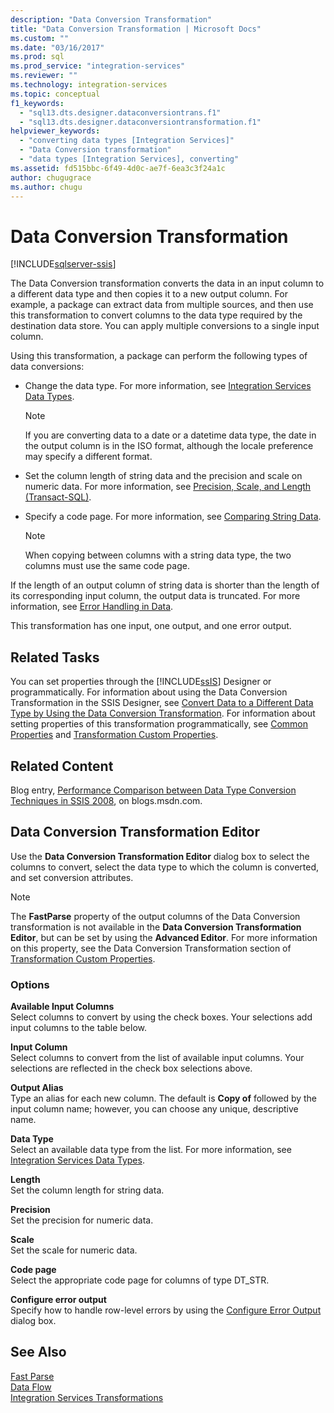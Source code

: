 ```yaml
---
description: "Data Conversion Transformation"
title: "Data Conversion Transformation | Microsoft Docs"
ms.custom: ""
ms.date: "03/16/2017"
ms.prod: sql
ms.prod_service: "integration-services"
ms.reviewer: ""
ms.technology: integration-services
ms.topic: conceptual
f1_keywords: 
  - "sql13.dts.designer.dataconversiontrans.f1"
  - "sql13.dts.designer.dataconversiontransformation.f1"
helpviewer_keywords: 
  - "converting data types [Integration Services]"
  - "Data Conversion transformation"
  - "data types [Integration Services], converting"
ms.assetid: fd515bbc-6f49-4d0c-ae7f-6ea3c3f24a1c
author: chugugrace
ms.author: chugu
---
```

# Data Conversion Transformation

[!INCLUDE[sqlserver-ssis](../../../includes/applies-to-version/sqlserver-ssis.md)]


  The Data Conversion transformation converts the data in an input column to a different data type and then copies it to a new output column. For example, a package can extract data from multiple sources, and then use this transformation to convert columns to the data type required by the destination data store. You can apply multiple conversions to a single input column.  
  
 Using this transformation, a package can perform the following types of data conversions:  
  
-   Change the data type. For more information, see [Integration Services Data Types](../../../integration-services/data-flow/integration-services-data-types.md).  
  
    > [!NOTE]  
    >  If you are converting data to a date or a datetime data type, the date in the output column is in the ISO format, although the locale preference may specify a different format.  
  
-   Set the column length of string data and the precision and scale on numeric data. For more information, see [Precision, Scale, and Length &#40;Transact-SQL&#41;](../../../t-sql/data-types/precision-scale-and-length-transact-sql.md).  
  
-   Specify a code page. For more information, see [Comparing String Data](../../../integration-services/data-flow/comparing-string-data.md).  
  
    > [!NOTE]  
    >  When copying between columns with a string data type, the two columns must use the same code page.  
  
 If the length of an output column of string data is shorter than the length of its corresponding input column, the output data is truncated. For more information, see [Error Handling in Data](../../../integration-services/data-flow/error-handling-in-data.md).  
  
 This transformation has one input, one output, and one error output.  
  
## Related Tasks  
 You can set properties through the [!INCLUDE[ssIS](../../../includes/ssis-md.md)] Designer or programmatically. For information about using the Data Conversion Transformation in the SSIS Designer, see [Convert Data to a Different Data Type by Using the Data Conversion Transformation](../../../integration-services/data-flow/transformations/convert-data-type-by-using-data-conversion-transformation.md). For information about setting properties of this transformation programmatically, see [Common Properties](https://msdn.microsoft.com/library/51973502-5cc6-4125-9fce-e60fa1b7b796) and [Transformation Custom Properties](../../../integration-services/data-flow/transformations/transformation-custom-properties.md).  
  
## Related Content  
 Blog entry, [Performance Comparison between Data Type Conversion Techniques in SSIS 2008](https://techcommunity.microsoft.com/t5/datacat/performance-comparison-between-data-type-conversion-techniques/ba-p/305035), on blogs.msdn.com.  
  
## Data Conversion Transformation Editor
  Use the **Data Conversion Transformation Editor** dialog box to select the columns to convert, select the data type to which the column is converted, and set conversion attributes.  
  
> [!NOTE]  
>  The **FastParse** property of the output columns of the Data Conversion transformation is not available in the **Data Conversion Transformation Editor**, but can be set by using the **Advanced Editor**. For more information on this property, see the Data Conversion Transformation section of [Transformation Custom Properties](../../../integration-services/data-flow/transformations/transformation-custom-properties.md).  
  
### Options  
 **Available Input Columns**  
 Select columns to convert by using the check boxes. Your selections add input columns to the table below.  
  
 **Input Column**  
 Select columns to convert from the list of available input columns. Your selections are reflected in the check box selections above.  
  
 **Output Alias**  
 Type an alias for each new column. The default is **Copy of** followed by the input column name; however, you can choose any unique, descriptive name.  
  
 **Data Type**  
 Select an available data type from the list. For more information, see [Integration Services Data Types](../../../integration-services/data-flow/integration-services-data-types.md).  
  
 **Length**  
 Set the column length for string data.  
  
 **Precision**  
 Set the precision for numeric data.  
  
 **Scale**  
 Set the scale for numeric data.  
  
 **Code page**  
 Select the appropriate code page for columns of type DT_STR.  
  
 **Configure error output**  
 Specify how to handle row-level errors by using the [Configure Error Output](https://msdn.microsoft.com/library/5f8da390-fab5-44f8-b268-d8fa313ce4b9) dialog box.  
  
## See Also  
 [Fast Parse](https://msdn.microsoft.com/library/6688707d-3c5b-404e-aa2f-e13092ac8d95)   
 [Data Flow](../../../integration-services/data-flow/data-flow.md)   
 [Integration Services Transformations](../../../integration-services/data-flow/transformations/integration-services-transformations.md)  
  
  
